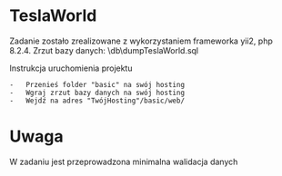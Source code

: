 # TeslaWorld
 
Zadanie zostało zrealizowane z wykorzystaniem frameworka yii2, php 8.2.4.
Zrzut bazy danych: \db\dumpTeslaWorld.sql

Instrukcja uruchomienia projektu

	-	Przenieś folder "basic" na swój hosting
	-	Wgraj zrzut bazy danych na swój hosting
	-	Wejdź na adres "TwójHosting"/basic/web/
	
# Uwaga

W zadaniu jest przeprowadzona minimalna walidacja danych